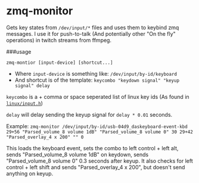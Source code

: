 zmq-monitor
===========

Gets key states from `/dev/input/*` files and uses them to keybind zmq messages. I use it for push-to-talk (And potentially other "On the fly" operations) in twitch streams from ffmpeg.

###usage

    zmq-montior [input-device] [shortcut...]

* Where `input-device` is something like: `/dev/input/by-id/keyboard`
* And shortcut is of the template: `keycombo "keydown signal" "keyup signal" delay`

`keycombo` is a + comma or space seperated list of linux key ids (As found in [`linux/input.h`](https://github.com/mirrors/linux/blob/master/include/uapi/linux/input.h#L200))

`delay` will delay sending the keyup signal for `delay * 0.01` seconds.

Example: `zmq-monitor /dev/input/by-id/usb-04d9_daskeyboard-event-kbd 29+56 "Parsed_volume_8 volume 1dB" "Parsed_volume_8 volume 0" 30 29+42 "Parsed_overlay_4 x 200" "" 0`

This loads the keyboard event, sets the combo to left control + left alt, sends "Parsed_volume_8 volume 1dB" on keydown, sends "Parsed_volume_8 volume 0" 0.3 seconds after keyup. It also checks for left control + left shift and sends "Parsed_overlay_4 x 200", but doesn't send anything on keyup.
